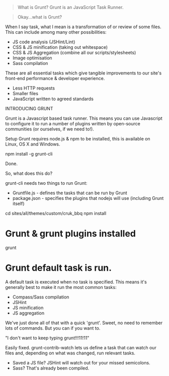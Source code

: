 > What is Grunt?
Grunt is an JavaScript Task Runner.

> Okay...what is Grunt?

When I say task, what I mean is a transformation of or review of some files. This can include among many other possibilities:

 - JS code analysis (JSHint/Lint)
 - CSS & JS minification (taking out whitespace)
 - CSS & JS Aggregation (combine all our scripts/stylesheets)
 - Image optimisation
 - Sass compilation

These are all essential tasks which give tangible improvements to our site's front-end performance & developer experience.
 - Less HTTP requests
 - Smaller files
 - JavaScript written to agreed standards

INTRODUCING GRUNT

Grunt is a Javascript based task runner. This means you can use Javascript to configure it to run a number of plugins written by open-source communities (or ourselves, if we need to!).

Setup
Grunt requires node.js & npm to be installed, this is available on Linux, OS X and Windows.

npm install -g grunt-cli

Done.

So, what does this do?

grunt-cli needs two things to run Grunt:
- Gruntfile.js - defines the tasks that can be run by Grunt
- package.json - specifies the plugins that nodejs will use (including Grunt itself)

cd sites/all/themes/custom/cruk_bbq
npm install
# Grunt & grunt plugins installed
grunt
# Grunt default task is run.

A default task is executed when no task is specified. This means it's generally best to make it run the most common tasks:
- Compass/Sass compilation
- JSHint
- JS minification
- JS aggregation

We've just done all of that with a quick 'grunt'. Sweet, no need to remember lots of commands. But you can if you want to.

"I don't want to keep typing grunt!!!11!11"

Easily fixed. grunt-contrib-watch lets us define a task that can watch our files and, depending on what was changed, run relevant tasks.

 - Saved a JS file? JSHint will watch out for your missed semicolons.
 - Sass? That's already been compiled.
